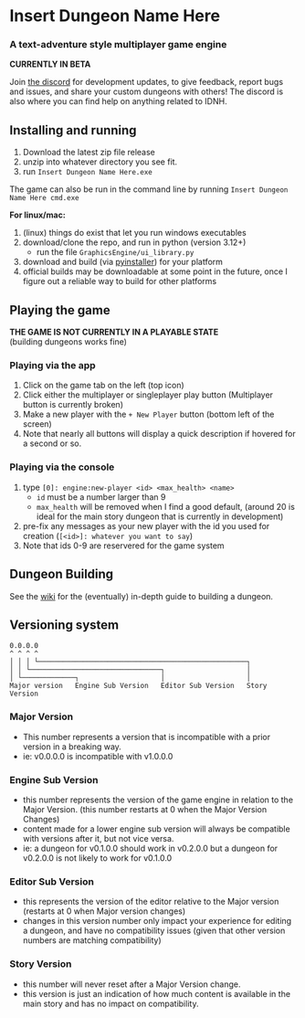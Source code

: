 
# Insert Dungeon Name Here

### A text-adventure style multiplayer game engine

**CURRENTLY IN BETA**  

Join [the discord](https://discord.gg/cj77mFZ8eh) for development updates, to give feedback, report bugs and issues, and share your custom dungeons with others!
The discord is also where you can find help on anything related to IDNH.  

## Installing and running

1. Download the latest zip file release
2. unzip into whatever directory you see fit.
3. run `Insert Dungeon Name Here.exe`

The game can also be run in the command line by running
`Insert Dungeon Name Here cmd.exe`

**For linux/mac:**

1. (linux) things do exist that let you run windows executables
2. download/clone the repo, and run in python (version 3.12+)
    - run the file `GraphicsEngine/ui_library.py`
3. download and build (via [pyinstaller](https://pypi.org/project/pyinstaller/)) for your platform
4. official builds may be downloadable at some point in the future, once I figure out a reliable way to build for other platforms

## Playing the game

**THE GAME IS NOT CURRENTLY IN A PLAYABLE STATE**  
(building dungeons works fine)

### Playing via the app

1. Click on the game tab on the left (top icon)
2. Click either the multiplayer or singleplayer play button (Multiplayer button is currently broken)
3. Make a new player with the `+ New Player` button (bottom left of the screen)
4. Note that nearly all buttons will display a quick description if hovered for a second or so.

### Playing via the console

1. type `[0]: engine:new-player <id> <max_health> <name>`
    - `id` must be a number larger than 9
    - `max_health` will be removed when I find a good default, (around 20 is ideal for the main story dungeon that is currently in development)
2. pre-fix any messages as your new player with the id you used for creation (`[<id>]: whatever you want to say`)
3. Note that ids 0-9 are reservered for the game system

## Dungeon Building

See the [wiki](https://github.com/westbot657/DungeonEngine/wiki) for the (eventually) in-depth guide to building a dungeon.

## Versioning system

```ascii
0.0.0.0
^ ^ ^ ^
│ │ │ └───────────────────────────────────────────────────┐
│ │ └────────────────────────────────┐                    │
│ └─────────────┐                    │                    │
Major version   Engine Sub Version   Editor Sub Version   Story Version
```

### Major Version

- This number represents a version that is incompatible with a prior version in a breaking way.  
- ie: v0.0.0.0 is incompatible with v1.0.0.0

### Engine Sub Version

- this number represents the version of the game engine in relation to the Major Version.  (this number restarts at 0 when the Major Version Changes)
- content made for a lower engine sub version will always be compatible with versions after it, but not vice versa.
- ie: a dungeon for v0.1.0.0 should work in v0.2.0.0 but a dungeon for v0.2.0.0 is not likely to work for v0.1.0.0

### Editor Sub Version

- this represents the version of the editor relative to the Major version (restarts at 0 when Major version changes)
- changes in this version number only impact your experience for editing a dungeon, and have no compatibility issues (given that other version numbers are matching compatibility)

### Story Version

- this number will never reset after a Major Version change.
- this version is just an indication of how much content is available in the main story and has no impact on compatibility.


